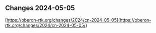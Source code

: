 ## Changes 2024-05-05

[https://oberon-rtk.org/changes/2024/cn-2024-05-05](https://oberon-rtk.org/changes/2024/cn-2024-05-05/)
